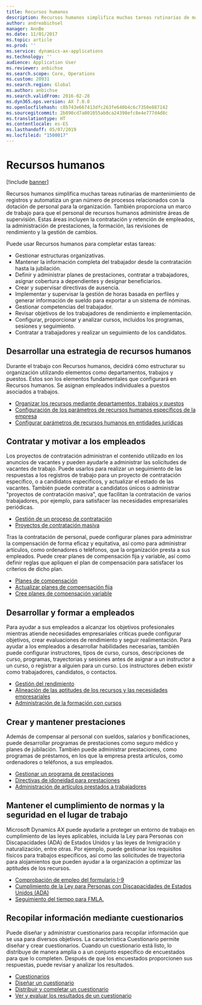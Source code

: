 ```yaml
---
title: Recursos humanos
description: Recursos humanos simplifica muchas tareas rutinarias de mantenimiento de registros y automatiza un gran número de procesos relacionados con la dotación de personal para la organización. También proporciona un marco de trabajo para que el personal de recursos humanos administre áreas de supervisión. Estas áreas incluyen la contratación y retención de empleados, la administración de prestaciones, la formación, las revisiones de rendimiento y la gestión de cambios.
author: andreabichsel
manager: AnnBe
ms.date: 11/01/2017
ms.topic: article
ms.prod: ''
ms.service: dynamics-ax-applications
ms.technology: ''
audience: Application User
ms.reviewer: anbichse
ms.search.scope: Core, Operations
ms.custom: 20931
ms.search.region: Global
ms.author: anbichse
ms.search.validFrom: 2016-02-28
ms.dyn365.ops.version: AX 7.0.0
ms.openlocfilehash: c8b743e667413dfc263fe640b4c6c7350e887142
ms.sourcegitcommit: 2b890cd7a801055ab0ca24398efc8e4e777d4d8c
ms.translationtype: HT
ms.contentlocale: es-ES
ms.lasthandoff: 05/07/2019
ms.locfileid: "1508017"
---
```

# <a name="human-resources"></a>Recursos humanos

[!include [banner](../includes/banner.md)]

Recursos humanos simplifica muchas tareas rutinarias de mantenimiento de registros y automatiza un gran número de procesos relacionados con la dotación de personal para la organización. También proporciona un marco de trabajo para que el personal de recursos humanos administre áreas de supervisión. Estas áreas incluyen la contratación y retención de empleados, la administración de prestaciones, la formación, las revisiones de rendimiento y la gestión de cambios.

Puede usar Recursos humanos para completar estas tareas:

+ Gestionar estructuras organizativas.
+ Mantener la información completa del trabajador desde la contratación hasta la jubilación.
+ Definir y administrar planes de prestaciones, contratar a trabajadores, asignar cobertura a dependientes y designar beneficiarios.
+ Crear y supervisar directivas de ausencia.
+ Implementar y supervisar la gestión de horas basada en perfiles y generar información de sueldo para exportar a un sistema de nóminas.
+ Gestionar competencias del trabajador.
+ Revisar objetivos de los trabajadores de rendimiento e implementación.
+ Configurar, proporcionar y analizar cursos, incluidos los programas, sesiones y seguimiento.
+ Contratar a trabajadores y realizar un seguimiento de los candidatos.

## <a name="develop-a-human-resources-strategy"></a>Desarrollar una estrategia de recursos humanos

Durante el trabajo con Recursos humanos, decidirá cómo estructurar su organización utilizando elementos como departamentos, trabajos y puestos. Estos son los elementos fundamentales que configurará en Recursos humanos. Se asignan empleados individuales a puestos asociados a trabajos.

- [Organizar los recursos mediante departamentos, trabajos y puestos](../../talent/departments-jobs-positions.md)
- [Configuración de los parámetros de recursos humanos específicos de la empresa](../../talent/set-up-company-specific-hr-parameters.md)
- [Configurar parámetros de recursos humanos en entidades jurídicas](../../talent/set-up-hr-parameters-across-legal-entities.md)

## <a name="recruit-hire-and-motivate-employees"></a>Contratar y motivar a los empleados

Los proyectos de contratación administran el contenido utilizado en los anuncios de vacantes y pueden ayudarle a administrar las solicitudes de vacantes de trabajo. Puede usarlos para realizar un seguimiento de las respuestas a los registros de trabajo para un proyecto de contratación específico, o a candidatos específicos, y actualizar el estado de las vacantes. También puede contratar a candidatos únicos o administrar "proyectos de contratación masiva", que facilitan la contratación de varios trabajadores, por ejemplo, para satisfacer las necesidades empresariales periódicas.

- [Gestión de un proceso de contratación](manage-recruiting-process.md)
- [Proyectos de contratación masiva](mass-hire-projects.md) 

Tras la contratación de personal, puede configurar planes para administrar la compensación de forma eficaz y equitativa, así como para administrar artículos, como ordenadores o teléfonos, que la organización presta a sus empleados. Puede crear planes de compensación fija y variable, así como definir reglas que apliquen el plan de compensación para satisfacer los criterios de dicho plan.

- [Planes de compensación](../../talent/compensation-plans.md)
- [Actualizar planes de compensación fija](../../talent/create-fixed-compensation-plans.md)
- [Cree planes de compensación variable](../../talent/create-variable-compensation-plans.md)

## <a name="develop-and-train-employees"></a>Desarrollar y formar a empleados

Para ayudar a sus empleados a alcanzar los objetivos profesionales mientras atiende necesidades empresariales críticas puede configurar objetivos, crear evaluaciones de rendimiento y seguir realimentación. Para ayudar a los empleados a desarrollar habilidades necesarias, también puede configurar instructores, tipos de curso, cursos, descripciones de curso, programas, trayectorias y sesiones antes de asignar a un instructor a un curso, o registrar a alguien para un curso. Los instructores deben existir como trabajadores, candidatos, o contactos.

- [Gestión del rendimiento](../../talent/performance-management-overview.md)
- [Alineación de las aptitudes de los recursos y las necesidades empresariales](../../talent/skills.md)
- [Administración de la formación con cursos](../../talent/courses.md)

## <a name="create-and-maintain-benefits"></a>Crear y mantener prestaciones

Además de compensar al personal con sueldos, salarios y bonificaciones, puede desarrollar programas de prestaciones como seguro médico y planes de jubilación. También puede administrar prestaciones, como programas de préstamos, en los que la empresa presta artículos, como ordenadores o teléfonos, a sus empleados.

- [Gestionar un programa de prestaciones](../../talent/manage-benefit-program.md)
- [Directivas de idoneidad para prestaciones](../../talent/benefit-eligibility-policies.md)
- [Administración de artículos prestados a trabajadores](../../talent/loan-items.md)

## <a name="maintain-workplace-safety-and-compliance"></a>Mantener el cumplimiento de normas y la seguridad en el lugar de trabajo

Microsoft Dynamics AX puede ayudarle a proteger un entorno de trabajo en cumplimiento de las leyes aplicables, incluida la Ley para Personas con Discapacidades (ADA) de Estados Unidos y las leyes de Inmigración y naturalización, entre otras. Por ejemplo, puede gestionar los requisitos físicos para trabajos específicos, así como las solicitudes de trayectoria para alojamientos que pueden ayudar a la organización a optimizar las aptitudes de los recursos.

- [Comprobación de empleo del formulario I-9](localizations/noam-usa-form-i-9-verification.md)
- [Cumplimiento de la Ley para Personas con Discapacidades de Estados Unidos (ADA)](localizations/noam-usa-comply-ada.md)
- [Seguimiento del tiempo para FMLA.](localizations/noam-usa-track-time-for-fmla.md)

## <a name="gather-information-using-questionnaires"></a>Recopilar información mediante cuestionarios

Puede diseñar y administrar cuestionarios para recopilar información que se usa para diversos objetivos. La característica Cuestionario permite diseñar y crear cuestionarios. Cuando un cuestionario está listo, lo distribuye de manera amplia o a un conjunto específico de encuestados para que lo completen. Después de que los encuestados proporcionen sus respuestas, puede revisar y analizar los resultados.

- [Cuestionarios](../../talent/questionnaires.md)
- [Diseñar un cuestionario](../../talent/design-questionnaires.md)
- [Distribuir y completar un cuestionario](../../talent/distribute-questionnaires.md)
- [Ver y evaluar los resultados de un cuestionario](../../talent/evaluate-questionnaire-results.md)
